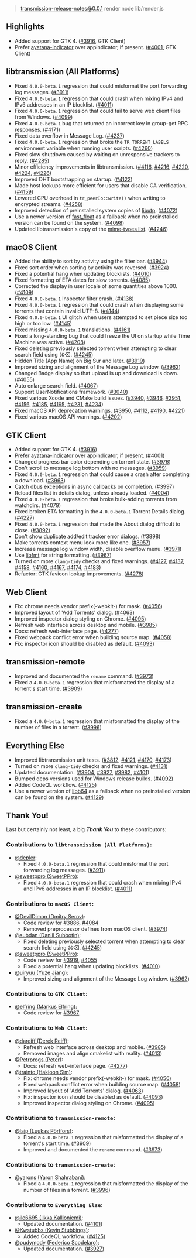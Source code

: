 
> transmission-release-notes@0.0.1 render
> node lib/render.js

## Highlights

* Added support for GTK 4. ([#3916](https://github.com/transmission/transmission/pull/3916), GTK Client)
* Prefer [ayatana-indicator](https://github.com/AyatanaIndicators/ayatana-indicator-application) over appindicator, if present. ([#4001](https://github.com/transmission/transmission/pull/4001), GTK Client)

## libtransmission (All Platforms)

* Fixed `4.0.0-beta.1` regression that could misformat the port forwarding log messages. ([#3911](https://github.com/transmission/transmission/pull/3911))
* Fixed `4.0.0-beta.1` regression that could crash when mixing IPv4 and IPv6 addresses in an IP blocklist. ([#4011](https://github.com/transmission/transmission/pull/4011))
* Fixed `4.0.0-beta.1` regression that could fail to serve web client files from Windows. ([#4099](https://github.com/transmission/transmission/pull/4099))
* Fixed `4.0.0-beta.1` bug that returned an incorrect key in group-get RPC responses. ([#4171](https://github.com/transmission/transmission/pull/4171))
* Fixed data overflow in Message Log. ([#4237](https://github.com/transmission/transmission/pull/4237))
* Fixed `4.0.0-beta.1` regression that broke the `TR_TORRENT_LABELS` environment variable when running user scripts. ([#4260](https://github.com/transmission/transmission/pull/4260))
* Fixed slow shutdown caused by waiting on unresponsive trackers to reply. ([#4285](https://github.com/transmission/transmission/pull/4285))
* Minor efficiency improvements in libtransmission. ([#4116](https://github.com/transmission/transmission/pull/4116), [#4216](https://github.com/transmission/transmission/pull/4216), [#4220](https://github.com/transmission/transmission/pull/4220), [#4224](https://github.com/transmission/transmission/pull/4224), [#4226](https://github.com/transmission/transmission/pull/4226))
* Improved DHT bootstrapping on startup. ([#4122](https://github.com/transmission/transmission/pull/4122))
* Made host lookups more efficient for users that disable CA verification. ([#4159](https://github.com/transmission/transmission/pull/4159))
* Lowered CPU overhead in `tr_peerIo::write()` when writing to encrypted streams. ([#4258](https://github.com/transmission/transmission/pull/4258))
* Improved detection of preinstalled system copies of [libutp](https://github.com/bittorrent/libutp). ([#4072](https://github.com/transmission/transmission/pull/4072))
* Use a newer version of [fast_float](https://github.com/fastfloat/fast_float) as a fallback when no preinstalled version can be found on the system. ([#4098](https://github.com/transmission/transmission/pull/4098))
* Updated libtransmission's copy of the [mime-types list](https://github.com/jshttp/mime-db). ([#4246](https://github.com/transmission/transmission/pull/4246))

## macOS Client

* Added the ability to sort by activity using the filter bar. ([#3944](https://github.com/transmission/transmission/pull/3944))
* Fixed sort order when sorting by activity was reversed. ([#3924](https://github.com/transmission/transmission/pull/3924))
* Fixed a potential hang when updating blocklists. ([#4010](https://github.com/transmission/transmission/pull/4010))
* Fixed formatting of ETA dates for slow torrents. ([#4085](https://github.com/transmission/transmission/pull/4085))
* Corrected the display in user locale of some quantities above 1000. ([#4109](https://github.com/transmission/transmission/pull/4109))
* Fixed `4.0.0-beta.1` Inspector filter crash. ([#4138](https://github.com/transmission/transmission/pull/4138))
* Fixed `4.0.0-beta.1` regression that could crash when displaying some torrents that contain invalid UTF-8. ([#4144](https://github.com/transmission/transmission/pull/4144))
* Fixed `4.0.0-beta.1` UI glitch when users attempted to set piece size too high or too low. ([#4145](https://github.com/transmission/transmission/pull/4145))
* Fixed missing `4.0.0-beta.1` translations. ([#4161](https://github.com/transmission/transmission/pull/4161))
* Fixed a long-standing bug that could freeze the UI on startup while Time Machine was active. ([#4208](https://github.com/transmission/transmission/pull/4208))
* Fixed deleting previously selected torrent when attempting to clear search field using ⌘⌫. ([#4245](https://github.com/transmission/transmission/pull/4245))
* Hidden Title (App Name) on Big Sur and later. ([#3919](https://github.com/transmission/transmission/pull/3919))
* Improved sizing and alignment of the Message Log window. ([#3962](https://github.com/transmission/transmission/pull/3962))
* Changed Badge display so that upload is up and download is down. ([#4055](https://github.com/transmission/transmission/pull/4055))
* Auto enlarge search field. ([#4067](https://github.com/transmission/transmission/pull/4067))
* Support UserNotifications framework. ([#3040](https://github.com/transmission/transmission/pull/3040))
* Fixed various Xcode and CMake build issues. ([#3940](https://github.com/transmission/transmission/pull/3940), [#3946](https://github.com/transmission/transmission/pull/3946), [#3951](https://github.com/transmission/transmission/pull/3951), [#4156](https://github.com/transmission/transmission/pull/4156), [#4185](https://github.com/transmission/transmission/pull/4185), [#4195](https://github.com/transmission/transmission/pull/4195), [#4231](https://github.com/transmission/transmission/pull/4231), [#4234](https://github.com/transmission/transmission/pull/4234))
* Fixed macOS API deprecation warnings. ([#3950](https://github.com/transmission/transmission/pull/3950), [#4112](https://github.com/transmission/transmission/pull/4112), [#4190](https://github.com/transmission/transmission/pull/4190), [#4221](https://github.com/transmission/transmission/pull/4221))
* Fixed various macOS API warnings. ([#4202](https://github.com/transmission/transmission/pull/4202))

## GTK Client

* Added support for GTK 4. ([#3916](https://github.com/transmission/transmission/pull/3916))
* Prefer [ayatana-indicator](https://github.com/AyatanaIndicators/ayatana-indicator-application) over appindicator, if present. ([#4001](https://github.com/transmission/transmission/pull/4001))
* Changed progress bar color depending on torrent state. ([#3976](https://github.com/transmission/transmission/pull/3976))
* Don't scroll to message log bottom with no messages. ([#3959](https://github.com/transmission/transmission/pull/3959))
* Fixed `4.0.0-beta.1` regression that could cause a crash after completing a download. ([#3963](https://github.com/transmission/transmission/pull/3963))
* Catch dbus exceptions in async callbacks on completion. ([#3997](https://github.com/transmission/transmission/pull/3997))
* Reload files list in details dialog, unless already loaded. ([#4004](https://github.com/transmission/transmission/pull/4004))
* Fixed `4.0.0-beta.1` regression that broke bulk-adding torrents from watchdirs. ([#4079](https://github.com/transmission/transmission/pull/4079))
* Fixed broken ETA formatting in the `4.0.0-beta.1` Torrent Details dialog. ([#4227](https://github.com/transmission/transmission/pull/4227))
* Fixed `4.0.0-beta.1` regression that made the About dialog difficult to close. ([#3892](https://github.com/transmission/transmission/pull/3892))
* Don't show duplicate add/edit tracker error dialogs. ([#3898](https://github.com/transmission/transmission/pull/3898))
* Make torrents context menu look more like one. ([#3957](https://github.com/transmission/transmission/pull/3957))
* Increase message log window width, disable overflow menu. ([#3971](https://github.com/transmission/transmission/pull/3971))
* Use [libfmt](https://github.com/fmtlib/fmt) for string formatting. ([#3967](https://github.com/transmission/transmission/pull/3967))
* Turned on more `clang-tidy` checks and fixed warnings. ([#4127](https://github.com/transmission/transmission/pull/4127), [#4137](https://github.com/transmission/transmission/pull/4137), [#4158](https://github.com/transmission/transmission/pull/4158), [#4160](https://github.com/transmission/transmission/pull/4160), [#4167](https://github.com/transmission/transmission/pull/4167), [#4174](https://github.com/transmission/transmission/pull/4174), [#4183](https://github.com/transmission/transmission/pull/4183))
* Refactor: GTK favicon lookup improvements. ([#4278](https://github.com/transmission/transmission/pull/4278))

## Web Client

* Fix: chrome needs vendor prefix(-webkit-) for mask. ([#4056](https://github.com/transmission/transmission/pull/4056))
* Improved layout of 'Add Torrents' dialog. ([#4063](https://github.com/transmission/transmission/pull/4063))
* Improved inspector dialog styling on Chrome. ([#4095](https://github.com/transmission/transmission/pull/4095))
* Refresh web interface across desktop and mobile. ([#3985](https://github.com/transmission/transmission/pull/3985))
* Docs: refresh web-interface page. ([#4277](https://github.com/transmission/transmission/pull/4277))
* Fixed webpack conflict error when building source map. ([#4058](https://github.com/transmission/transmission/pull/4058))
* Fix: inspector icon should be disabled as default. ([#4093](https://github.com/transmission/transmission/pull/4093))

## transmission-remote

* Improved and documented the `rename` command. ([#3973](https://github.com/transmission/transmission/pull/3973))
* Fixed a `4.0.0-beta.1` regression that misformatted the display of a torrent's start time. ([#3909](https://github.com/transmission/transmission/pull/3909))

## transmission-create

* Fixed a `4.0.0-beta.1` regression that misformatted the display of the number of files in a torrent. ([#3996](https://github.com/transmission/transmission/pull/3996))

## Everything Else

* Improved libtransmission unit tests. ([#3812](https://github.com/transmission/transmission/pull/3812), [#4121](https://github.com/transmission/transmission/pull/4121), [#4170](https://github.com/transmission/transmission/pull/4170), [#4173](https://github.com/transmission/transmission/pull/4173))
* Turned on more `clang-tidy` checks and fixed warnings. ([#4131](https://github.com/transmission/transmission/pull/4131))
* Updated documentation. ([#3904](https://github.com/transmission/transmission/pull/3904), [#3927](https://github.com/transmission/transmission/pull/3927), [#3982](https://github.com/transmission/transmission/pull/3982), [#4101](https://github.com/transmission/transmission/pull/4101))
* Bumped deps versions used for Windows release builds. ([#4092](https://github.com/transmission/transmission/pull/4092))
* Added CodeQL workflow. ([#4125](https://github.com/transmission/transmission/pull/4125))
* Use a newer version of [libb64](https://github.com/transmission/libb64) as a fallback when no preinstalled version can be found on the system. ([#4129](https://github.com/transmission/transmission/pull/4129))

## Thank You!

Last but certainly not least, a big ***Thank You*** to these contributors:

### Contributions to `libtransmission (All Platforms)`:

* [@depler](https://github.com/depler):
  * Fixed `4.0.0-beta.1` regression that could misformat the port forwarding log messages. ([#3911](https://github.com/transmission/transmission/pull/3911))
* [@sweetppro (SweetPPro)](https://github.com/sweetppro):
  * Fixed `4.0.0-beta.1` regression that could crash when mixing IPv4 and IPv6 addresses in an IP blocklist. ([#4011](https://github.com/transmission/transmission/pull/4011))

### Contributions to `macOS Client`:

* [@DevilDimon (Dmitry Serov)](https://github.com/DevilDimon):
  * Code review for [#3886](https://github.com/transmission/transmission/pull/3886), [#4084](https://github.com/transmission/transmission/pull/4084)
  * Removed preprocessor defines from macOS client. ([#3974](https://github.com/transmission/transmission/pull/3974))
* [@subdan (Daniil Subbotin)](https://github.com/subdan):
  * Fixed deleting previously selected torrent when attempting to clear search field using ⌘⌫. ([#4245](https://github.com/transmission/transmission/pull/4245))
* [@sweetppro (SweetPPro)](https://github.com/sweetppro):
  * Code review for [#3919](https://github.com/transmission/transmission/pull/3919), [#4055](https://github.com/transmission/transmission/pull/4055)
  * Fixed a potential hang when updating blocklists. ([#4010](https://github.com/transmission/transmission/pull/4010))
* [@uiryuu (Yuze Jiang)](https://github.com/uiryuu):
  * Improved sizing and alignment of the Message Log window. ([#3962](https://github.com/transmission/transmission/pull/3962))

### Contributions to `GTK Client`:

* [@elfring (Markus Elfring)](https://github.com/elfring):
  * Code review for [#3967](https://github.com/transmission/transmission/pull/3967)

### Contributions to `Web Client`:

* [@dareiff (Derek Reiff)](https://github.com/dareiff):
  * Refresh web interface across desktop and mobile. ([#3985](https://github.com/transmission/transmission/pull/3985))
  * Removed images and align cmakelist with reality. ([#4013](https://github.com/transmission/transmission/pull/4013))
* [@Petrprogs (Peter)](https://github.com/Petrprogs):
  * Docs: refresh web-interface page. ([#4277](https://github.com/transmission/transmission/pull/4277))
* [@trainto (Hakjoon Sim)](https://github.com/trainto):
  * Fix: chrome needs vendor prefix(-webkit-) for mask. ([#4056](https://github.com/transmission/transmission/pull/4056))
  * Fixed webpack conflict error when building source map. ([#4058](https://github.com/transmission/transmission/pull/4058))
  * Improved layout of 'Add Torrents' dialog. ([#4063](https://github.com/transmission/transmission/pull/4063))
  * Fix: inspector icon should be disabled as default. ([#4093](https://github.com/transmission/transmission/pull/4093))
  * Improved inspector dialog styling on Chrome. ([#4095](https://github.com/transmission/transmission/pull/4095))

### Contributions to `transmission-remote`:

* [@lajp (Luukas Pörtfors)](https://github.com/lajp):
  * Fixed a `4.0.0-beta.1` regression that misformatted the display of a torrent's start time. ([#3909](https://github.com/transmission/transmission/pull/3909))
  * Improved and documented the `rename` command. ([#3973](https://github.com/transmission/transmission/pull/3973))

### Contributions to `transmission-create`:

* [@yarons (Yaron Shahrabani)](https://github.com/yarons):
  * Fixed a `4.0.0-beta.1` regression that misformatted the display of the number of files in a torrent. ([#3996](https://github.com/transmission/transmission/pull/3996))

### Contributions to `Everything Else`:

* [@ile6695 (Ilkka Kallioniemi)](https://github.com/ile6695):
  * Updated documentation. ([#4101](https://github.com/transmission/transmission/pull/4101))
* [@Kwstubbs (Kevin Stubbings)](https://github.com/Kwstubbs):
  * Added CodeQL workflow. ([#4125](https://github.com/transmission/transmission/pull/4125))
* [@pudymody (Federico Scodelaro)](https://github.com/pudymody):
  * Updated documentation. ([#3927](https://github.com/transmission/transmission/pull/3927))

